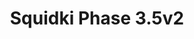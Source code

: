 ---
slug: squidki-phase-35v2-100
title: Squidki Phase 3.5v2
description: "Squidki Phase 3.5v2 is an exciting online game. Play for free directly in your browser!"
icon: /images/new_mods/Sprunki Phase 3.5v2.png
url: https://wowtbc.net/sprunkin/phase3.5v2/index.html
previewImage: /images/new_mods/Sprunki Phase 3.5v2.png
type: new mods

# SEO配置
seo:
  title: "Squidki Phase 3.5v2 - Play Free Online Game | Fun Browser Games"
  description: "Squidki Phase 3.5v2 - Play this fun online game for free in your browser. No download required!"
  ogImage: "/images/new_mods/Sprunki Phase 3.5v2.png"
  keywords: "squidki-phase-35v2-100, online game, browser game, free game, new mods game, play online"

videoUrls:
  - https://www.youtube.com/embed/example1
  - https://www.youtube.com/embed/example2

whyPlay:
  title: "Why Play Squidki Phase 3.5v2?"
  items:
    - "Immersive Gameplay: Squidki Phase 3.5v2 offers an engaging and immersive gaming experience that will keep you entertained for hours"
    - "Challenging Levels: Test your skills with increasingly difficult challenges and obstacles"
    - "Beautiful Graphics: Enjoy stunning visuals and smooth animations that bring the game world to life"
    - "Regular Updates: New content and features are added regularly to keep the game fresh and exciting"
    - "Free to Play: Experience all the fun without spending a penny"
    - "Community Features: Connect with other players, share strategies, and compete for high scores"
    - "Cross-Platform: Play on any device with a web browser, no downloads required"

features:
  title: "Key Features of Squidki Phase 3.5v2"
  image: "/images/new_mods/Sprunki Phase 3.5v2.png"
  items:
    - "Intuitive Controls: Easy to learn controls make Squidki Phase 3.5v2 accessible for players of all skill levels"
    - "Multiple Game Modes: Enjoy various gameplay options that provide different challenges and experiences"
    - "Character Customization: Personalize your gaming experience with unique characters and items"
    - "Achievement System: Complete special tasks to earn rewards and recognition"
    - "Leaderboards: Compete with players worldwide and see who can achieve the highest scores"

characteristics:
  title: "Game Characteristics"
  image: "/images/new_mods/Sprunki Phase 3.5v2.png"
  items:
    - "Genre: New mods game with elements of strategy and skill"
    - "Difficulty: Suitable for both casual gamers and those seeking a challenge"
    - "Play Time: Quick sessions or extended gameplay, depending on your preference"
    - "Art Style: Vibrant and engaging visuals that enhance the gaming experience"
    - "Sound Design: Immersive audio that complements the gameplay perfectly"

info: "Squidki Phase 3.5v2 is an exciting online game that offers players a unique and engaging gaming experience. With its intuitive controls, stunning visuals, and challenging gameplay, Squidki Phase 3.5v2 provides hours of entertainment for players of all ages and skill levels. Whether you're looking for a quick gaming session during a break or an extended play session, Squidki Phase 3.5v2 delivers an immersive experience that will keep you coming back for more. The game features multiple levels of increasing difficulty, ensuring that players are constantly challenged as they progress. With regular updates adding new content and features, Squidki Phase 3.5v2 remains fresh and exciting, providing endless entertainment options for its growing community of players."

howToPlayIntro: "Welcome to Squidki Phase 3.5v2! This guide will walk you through the basics and help you master the game. Whether you're a beginner or looking to improve your skills, these tips and instructions will enhance your gaming experience."

howToPlaySteps:
  - title: "Getting Started"
    description: "Begin your Squidki Phase 3.5v2 adventure by familiarizing yourself with the controls. Use your keyboard or mouse to navigate through the game interface. The tutorial will guide you through the basic mechanics and help you understand the objectives."
  - title: "Understanding the Objectives"
    description: "In Squidki Phase 3.5v2, your main goal is to progress through levels by completing specific objectives. Each level presents unique challenges that require different strategies and approaches."
  - title: "Mastering the Controls"
    description: "Practice using the controls to improve your precision and reaction time. Squidki Phase 3.5v2 requires quick reflexes and strategic thinking to overcome obstacles and defeat opponents."
  - title: "Utilizing Power-ups"
    description: "Collect power-ups throughout the game to enhance your abilities and overcome difficult challenges. Each power-up offers unique advantages that can be crucial for success."
  - title: "Developing Strategies"
    description: "As you progress in Squidki Phase 3.5v2, develop effective strategies for different scenarios. Analyze patterns, anticipate challenges, and adapt your approach to maximize your performance."

faq:
  title: "Frequently Asked Questions about Squidki Phase 3.5v2"
  items:
    - question: "Is Squidki Phase 3.5v2 free to play?"
      answer: "Yes, Squidki Phase 3.5v2 is completely free to play directly in your web browser. No downloads or purchases are required to enjoy the full game experience."
    - question: "Can I play Squidki Phase 3.5v2 on mobile devices?"
      answer: "Yes, Squidki Phase 3.5v2 is optimized for both desktop and mobile play. You can enjoy the game on any device with a web browser and internet connection."
    - question: "Are there any in-game purchases?"
      answer: "While Squidki Phase 3.5v2 is free to play, there may be optional in-game purchases available for cosmetic items or additional features that don't affect core gameplay."
    - question: "How often is Squidki Phase 3.5v2 updated?"
      answer: "The developers regularly update Squidki Phase 3.5v2 with new content, features, and improvements based on player feedback and game performance."
    - question: "Can I play Squidki Phase 3.5v2 offline?"
      answer: "Currently, Squidki Phase 3.5v2 requires an internet connection to play as it's a browser-based online game."
    - question: "Is Squidki Phase 3.5v2 suitable for children?"
      answer: "Yes, Squidki Phase 3.5v2 is designed to be family-friendly and suitable for players of all ages."
    - question: "How do I report bugs or issues?"
      answer: "If you encounter any problems while playing Squidki Phase 3.5v2, you can report them through the game's support page or contact the developers directly through their website."
    - question: "Still Have Questions?"
      answer: "If you have additional questions about Squidki Phase 3.5v2 that aren't covered in this FAQ, please visit our support center or contact our customer service team for assistance."
---